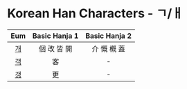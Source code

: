 
# Korean Han Characters - ㄱ/ㅐ

|      Eum      | Basic Hanja 1 | Basic Hanja 2 |
| :-----------: | :-----------: | :-----------: |
| [개](<./개.md>) |    個 改 皆 開    |    介 慨 槪 蓋    |
| [객](<./객.md>) |       客       |       -       |
| [갱](<./갱.md>) |       更       |       -       |
